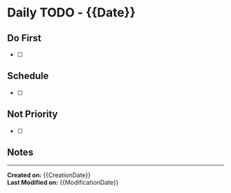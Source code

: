 # Daily TODO - {{Date}}

## Do First

- [ ]

## Schedule

- [ ]

## Not Priority

- [ ]

## Notes

---

**Created on:** {{CreationDate}}  
**Last Modified on:** {{ModificationDate}}
